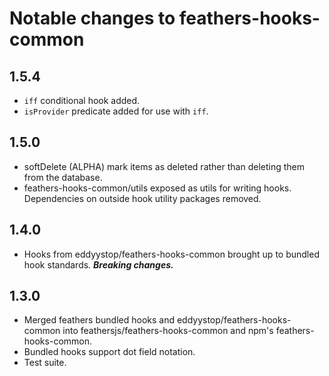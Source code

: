 # Notable changes to feathers-hooks-common 

## 1.5.4
- `iff` conditional hook added.
- `isProvider` predicate added for use with `iff`.

## 1.5.0
- softDelete (ALPHA) mark items as deleted rather than deleting them from the database.
- feathers-hooks-common/utils exposed as utils for writing hooks.
Dependencies on outside hook utility packages removed.

## 1.4.0
- Hooks from eddyystop/feathers-hooks-common brought up to bundled hook standards.
**_Breaking changes._**

## 1.3.0
- Merged feathers bundled hooks and eddyystop/feathers-hooks-common into
feathersjs/feathers-hooks-common and npm's feathers-hooks-common.
- Bundled hooks support dot field notation.
- Test suite.
